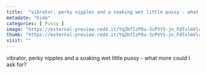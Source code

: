```yaml
---
title:  "vibrator, perky nipples and a soaking wet little pussy - what more could I ask for?"
metadate: "hide"
categories: [ Pussy ]
image: "https://external-preview.redd.it/YqZKfIzP8u-3cPVYS-jn_FdTxlmVlcmNOuRQ_s9nA98.jpg?auto=webp&s=e3bdf8a48296e957f5a94a9b8a402071b19a99a3"
thumb: "https://external-preview.redd.it/YqZKfIzP8u-3cPVYS-jn_FdTxlmVlcmNOuRQ_s9nA98.jpg?width=320&crop=smart&auto=webp&s=2779cb957dbf4bd166c366eb1065b4966866af15"
visit: ""
---
```

vibrator, perky nipples and a soaking wet little pussy - what more could I ask for?
